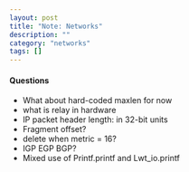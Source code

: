 ```yaml
---
layout: post
title: "Note: Networks"
description: ""
category: "networks"
tags: []
---
```


#### Questions

- What about hard-coded maxlen for now
- what is relay in hardware
- IP packet header length: in 32-bit units
- Fragment offset?
- delete when metric = 16?
- IGP EGP BGP?
- Mixed use of Printf.printf and Lwt_io.printf
